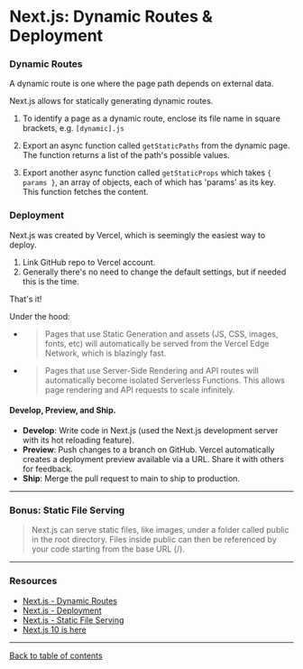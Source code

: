 # Next.js: Dynamic Routes & Deployment

### Dynamic Routes

A dynamic route is one where the page path depends on external data.

Next.js allows for statically generating dynamic routes.

1. To identify a page as a dynamic route, enclose its file name in square brackets, e.g. `[dynamic].js`

2. Export an async function called `getStaticPaths` from the dynamic page.  The function returns a list of the path's possible values.

3. Export another async function called `getStaticProps` which takes `{ params }`, an array of objects, each of which has 'params' as its key.  This function fetches the content.

### Deployment

Next.js was created by Vercel, which is seemingly the easiest way to deploy.

1.  Link GitHub repo to Vercel account.
2.  Generally there's no need to change the default settings, but if needed this is the time.

That's it!

Under the hood:
- > Pages that use Static Generation and assets (JS, CSS, images, fonts, etc) will automatically be served from the Vercel Edge Network, which is blazingly fast.
- > Pages that use Server-Side Rendering and API routes will automatically become isolated Serverless Functions. This allows page rendering and API requests to scale infinitely.

#### Develop, Preview, and Ship.

- **Develop**: Write code in Next.js (used the Next.js development server with its hot reloading feature).
- **Preview**: Push changes to a branch on GitHub. Vercel automatically creates a deployment preview available via a URL. Share it with others for feedback.
- **Ship**: Merge the pull request to main to ship to production.

---

### Bonus: Static File Serving

> Next.js can serve static files, like images, under a folder called public in the root directory. Files inside public can then be referenced by your code starting from the base URL (/).



---

### Resources

- [Next.js - Dynamic Routes](https://nextjs.org/learn/basics/dynamic-routes/page-path-external-data)
- [Next.js - Deployment](https://nextjs.org/learn/basics/deploying-nextjs-app)
- [Next.js - Static File Serving](https://nextjs.org/docs/basic-features/static-file-serving)
- [Next.js 10 is here](https://www.youtube.com/watch?v=JWCS5IdECVI)


---

[Back to table of contents](../README.md)
